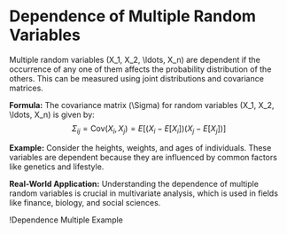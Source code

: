 # Dependence of Multiple Random Variables

Multiple random variables \(X_1, X_2, \ldots, X_n\) are dependent if the occurrence of any one of them affects the probability distribution of the others. This can be measured using joint distributions and covariance matrices.

**Formula:**
The covariance matrix \(\Sigma\) for random variables \(X_1, X_2, \ldots, X_n\) is given by:
$$ \Sigma_{ij} = \text{Cov}(X_i, X_j) = E[(X_i - E[X_i])(X_j - E[X_j])] $$

**Example:**
Consider the heights, weights, and ages of individuals. These variables are dependent because they are influenced by common factors like genetics and lifestyle.

**Real-World Application:**
Understanding the dependence of multiple random variables is crucial in multivariate analysis, which is used in fields like finance, biology, and social sciences.

!Dependence Multiple Example

